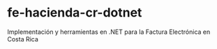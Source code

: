 # fe-hacienda-cr-dotnet
Implementación y herramientas en .NET para la Factura Electrónica en Costa Rica
